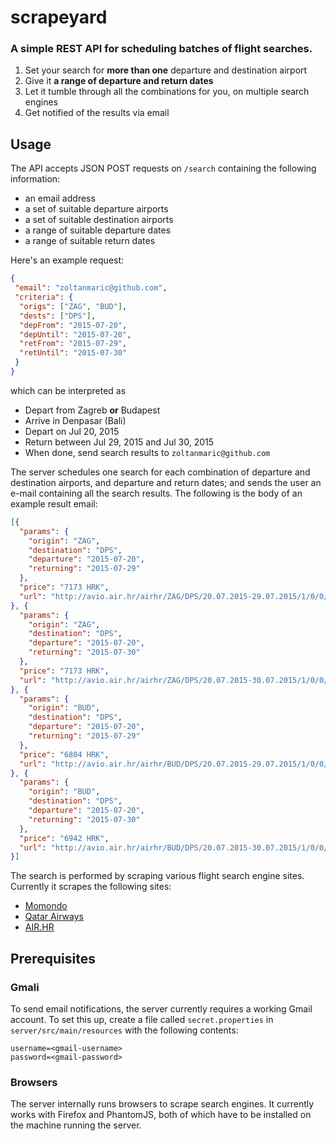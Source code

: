 # scrapeyard
### A simple REST API for scheduling batches of flight searches.

1. Set your search for **more than one** departure and destination airport
2. Give it **a range of departure and return dates**
3. Let it tumble through all the combinations for you, on multiple search engines
4. Get notified of the results via email

## Usage

The API accepts JSON POST requests on `/search` containing the following information:

* an email address
* a set of suitable departure airports
* a set of suitable destination airports
* a range of suitable departure dates
* a range of suitable return dates

Here's an example request:

```json
{
 "email": "zoltanmaric@github.com",
 "criteria": {
  "origs": ["ZAG", "BUD"],
  "dests": ["DPS"],
  "depFrom": "2015-07-20",
  "depUntil": "2015-07-20",
  "retFrom": "2015-07-29",
  "retUntil": "2015-07-30"
 }
}
```

which can be interpreted as

* Depart from Zagreb **or** Budapest
* Arrive in Denpasar (Bali)
* Depart on Jul 20, 2015
* Return between Jul 29, 2015 and Jul 30, 2015
* When done, send search results to `zoltanmaric@github.com`

The server schedules one search for each combination of departure and destination airports, and departure and return dates; and sends the user an e-mail containing all the search results.
The following is the body of an example result email:

```json
[{
  "params": {
    "origin": "ZAG",
    "destination": "DPS",
    "departure": "2015-07-20",
    "returning": "2015-07-29"
  },
  "price": "7173 HRK",
  "url": "http://avio.air.hr/airhr/ZAG/DPS/20.07.2015-29.07.2015/1/0/0/rt"
}, {
  "params": {
    "origin": "ZAG",
    "destination": "DPS",
    "departure": "2015-07-20",
    "returning": "2015-07-30"
  },
  "price": "7173 HRK",
  "url": "http://avio.air.hr/airhr/ZAG/DPS/20.07.2015-30.07.2015/1/0/0/rt"
}, {
  "params": {
    "origin": "BUD",
    "destination": "DPS",
    "departure": "2015-07-20",
    "returning": "2015-07-29"
  },
  "price": "6804 HRK",
  "url": "http://avio.air.hr/airhr/BUD/DPS/20.07.2015-29.07.2015/1/0/0/rt"
}, {
  "params": {
    "origin": "BUD",
    "destination": "DPS",
    "departure": "2015-07-20",
    "returning": "2015-07-30"
  },
  "price": "6942 HRK",
  "url": "http://avio.air.hr/airhr/BUD/DPS/20.07.2015-30.07.2015/1/0/0/rt"
}]
```

The search is performed by scraping various flight search engine sites. Currently it scrapes the following sites:

* [Momondo](http://momondo.com)
* [Qatar Airways](http://qatarairways.com)
* [AIR.HR](http://air.hr)

## Prerequisites

### Gmali

To send email notifications, the server currently requires a working Gmail account. To set this up, create a file called `secret.properties` in `server/src/main/resources` with the following contents:

```properties
username=<gmail-username>
password=<gmail-password>
```

### Browsers

The server internally runs browsers to scrape search engines. It currently works with Firefox and PhantomJS, both of which have to be installed on the machine running the server.
